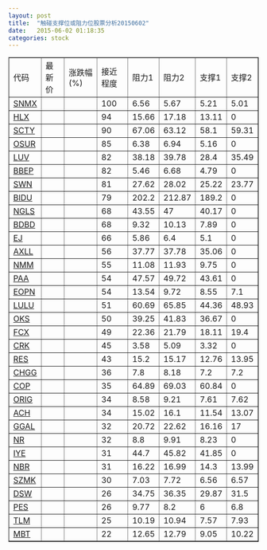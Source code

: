 ```yaml
---
layout: post
title:  "触碰支撑位或阻力位股票分析20150602"
date:   2015-06-02 01:18:35
categories: stock
---
```

<script type="text/javascript">
var stockList = []
stockList.push('gb_snmx');
stockList.push('gb_hlx');
stockList.push('gb_scty');
stockList.push('gb_osur');
stockList.push('gb_luv');
stockList.push('gb_bbep');
stockList.push('gb_swn');
stockList.push('gb_bidu');
stockList.push('gb_ngls');
stockList.push('gb_bdbd');
stockList.push('gb_ej');
stockList.push('gb_axll');
stockList.push('gb_nmm');
stockList.push('gb_paa');
stockList.push('gb_eopn');
stockList.push('gb_lulu');
stockList.push('gb_oks');
stockList.push('gb_fcx');
stockList.push('gb_crk');
stockList.push('gb_res');
stockList.push('gb_chgg');
stockList.push('gb_cop');
stockList.push('gb_orig');
stockList.push('gb_ach');
stockList.push('gb_ggal');
stockList.push('gb_nr');
stockList.push('gb_iye');
stockList.push('gb_nbr');
stockList.push('gb_szmk');
stockList.push('gb_dsw');
stockList.push('gb_pes');
stockList.push('gb_tlm');
stockList.push('gb_mbt');
</script>
<table border="1">
 <tr>
 <td>代码</td>
 <td>最新价</td>
 <td>涨跌幅(%)</td>
 <td>接近程度</td>
 <td>阻力1</td>
 <td>阻力2</td>
 <td>支撑1</td>
 <td>支撑2</td>
</tr>
  <tr id="snmx" class="red">
  <td><a href="http://stock.finance.sina.com.cn/usstock/quotes/SNMX.html" target="_blank">SNMX</a></td><td></td><td></td><td>100</td><td>6.56</td><td>5.67</td><td>5.21</td><td>5.01</td></tr>
  <tr id="hlx" class="red">
  <td><a href="http://stock.finance.sina.com.cn/usstock/quotes/HLX.html" target="_blank">HLX</a></td><td></td><td></td><td>94</td><td>15.66</td><td>17.18</td><td>13.11</td><td>0</td></tr>
  <tr id="scty" class="green">
  <td><a href="http://stock.finance.sina.com.cn/usstock/quotes/SCTY.html" target="_blank">SCTY</a></td><td></td><td></td><td>90</td><td>67.06</td><td>63.12</td><td>58.1</td><td>59.31</td></tr>
  <tr id="osur" class="red">
  <td><a href="http://stock.finance.sina.com.cn/usstock/quotes/OSUR.html" target="_blank">OSUR</a></td><td></td><td></td><td>85</td><td>6.38</td><td>6.94</td><td>5.16</td><td>0</td></tr>
  <tr id="luv" class="red">
  <td><a href="http://stock.finance.sina.com.cn/usstock/quotes/LUV.html" target="_blank">LUV</a></td><td></td><td></td><td>82</td><td>38.18</td><td>39.78</td><td>28.4</td><td>35.49</td></tr>
  <tr id="bbep" class="red">
  <td><a href="http://stock.finance.sina.com.cn/usstock/quotes/BBEP.html" target="_blank">BBEP</a></td><td></td><td></td><td>82</td><td>5.46</td><td>6.68</td><td>4.79</td><td>0</td></tr>
  <tr id="swn" class="green">
  <td><a href="http://stock.finance.sina.com.cn/usstock/quotes/SWN.html" target="_blank">SWN</a></td><td></td><td></td><td>81</td><td>27.62</td><td>28.02</td><td>25.22</td><td>23.77</td></tr>
  <tr id="bidu" class="red">
  <td><a href="http://stock.finance.sina.com.cn/usstock/quotes/BIDU.html" target="_blank">BIDU</a></td><td></td><td></td><td>79</td><td>202.2</td><td>212.87</td><td>189.2</td><td>0</td></tr>
  <tr id="ngls" class="red">
  <td><a href="http://stock.finance.sina.com.cn/usstock/quotes/NGLS.html" target="_blank">NGLS</a></td><td></td><td></td><td>68</td><td>43.55</td><td>47</td><td>40.17</td><td>0</td></tr>
  <tr id="bdbd" class="red">
  <td><a href="http://stock.finance.sina.com.cn/usstock/quotes/BDBD.html" target="_blank">BDBD</a></td><td></td><td></td><td>68</td><td>9.32</td><td>10.13</td><td>7.89</td><td>0</td></tr>
  <tr id="ej" class="red">
  <td><a href="http://stock.finance.sina.com.cn/usstock/quotes/EJ.html" target="_blank">EJ</a></td><td></td><td></td><td>66</td><td>5.86</td><td>6.4</td><td>5.1</td><td>0</td></tr>
  <tr id="axll" class="red">
  <td><a href="http://stock.finance.sina.com.cn/usstock/quotes/AXLL.html" target="_blank">AXLL</a></td><td></td><td></td><td>56</td><td>37.77</td><td>37.78</td><td>35.06</td><td>0</td></tr>
  <tr id="nmm" class="red">
  <td><a href="http://stock.finance.sina.com.cn/usstock/quotes/NMM.html" target="_blank">NMM</a></td><td></td><td></td><td>55</td><td>11.08</td><td>11.93</td><td>9.75</td><td>0</td></tr>
  <tr id="paa" class="red">
  <td><a href="http://stock.finance.sina.com.cn/usstock/quotes/PAA.html" target="_blank">PAA</a></td><td></td><td></td><td>54</td><td>47.57</td><td>49.72</td><td>43.61</td><td>0</td></tr>
  <tr id="eopn" class="green">
  <td><a href="http://stock.finance.sina.com.cn/usstock/quotes/EOPN.html" target="_blank">EOPN</a></td><td></td><td></td><td>54</td><td>13.54</td><td>9.72</td><td>8.55</td><td>7.1</td></tr>
  <tr id="lulu" class="red">
  <td><a href="http://stock.finance.sina.com.cn/usstock/quotes/LULU.html" target="_blank">LULU</a></td><td></td><td></td><td>51</td><td>60.69</td><td>65.85</td><td>44.36</td><td>48.93</td></tr>
  <tr id="oks" class="red">
  <td><a href="http://stock.finance.sina.com.cn/usstock/quotes/OKS.html" target="_blank">OKS</a></td><td></td><td></td><td>50</td><td>39.25</td><td>41.83</td><td>36.67</td><td>0</td></tr>
  <tr id="fcx" class="green">
  <td><a href="http://stock.finance.sina.com.cn/usstock/quotes/FCX.html" target="_blank">FCX</a></td><td></td><td></td><td>49</td><td>22.36</td><td>21.79</td><td>18.11</td><td>19.4</td></tr>
  <tr id="crk" class="red">
  <td><a href="http://stock.finance.sina.com.cn/usstock/quotes/CRK.html" target="_blank">CRK</a></td><td></td><td></td><td>45</td><td>3.58</td><td>5.09</td><td>3.32</td><td>0</td></tr>
  <tr id="res" class="green">
  <td><a href="http://stock.finance.sina.com.cn/usstock/quotes/RES.html" target="_blank">RES</a></td><td></td><td></td><td>43</td><td>15.2</td><td>15.17</td><td>12.76</td><td>13.95</td></tr>
  <tr id="chgg" class="red">
  <td><a href="http://stock.finance.sina.com.cn/usstock/quotes/CHGG.html" target="_blank">CHGG</a></td><td></td><td></td><td>36</td><td>7.8</td><td>8.18</td><td>7.2</td><td>7.2</td></tr>
  <tr id="cop" class="red">
  <td><a href="http://stock.finance.sina.com.cn/usstock/quotes/COP.html" target="_blank">COP</a></td><td></td><td></td><td>35</td><td>64.89</td><td>69.03</td><td>60.84</td><td>0</td></tr>
  <tr id="orig" class="green">
  <td><a href="http://stock.finance.sina.com.cn/usstock/quotes/ORIG.html" target="_blank">ORIG</a></td><td></td><td></td><td>34</td><td>8.58</td><td>9.21</td><td>7.61</td><td>7.62</td></tr>
  <tr id="ach" class="red">
  <td><a href="http://stock.finance.sina.com.cn/usstock/quotes/ACH.html" target="_blank">ACH</a></td><td></td><td></td><td>34</td><td>15.02</td><td>16.1</td><td>11.54</td><td>13.07</td></tr>
  <tr id="ggal" class="red">
  <td><a href="http://stock.finance.sina.com.cn/usstock/quotes/GGAL.html" target="_blank">GGAL</a></td><td></td><td></td><td>32</td><td>20.72</td><td>22.62</td><td>16.16</td><td>17</td></tr>
  <tr id="nr" class="red">
  <td><a href="http://stock.finance.sina.com.cn/usstock/quotes/NR.html" target="_blank">NR</a></td><td></td><td></td><td>32</td><td>8.8</td><td>9.91</td><td>8.23</td><td>0</td></tr>
  <tr id="iye" class="red">
  <td><a href="http://stock.finance.sina.com.cn/usstock/quotes/IYE.html" target="_blank">IYE</a></td><td></td><td></td><td>31</td><td>44.7</td><td>45.82</td><td>41.85</td><td>0</td></tr>
  <tr id="nbr" class="green">
  <td><a href="http://stock.finance.sina.com.cn/usstock/quotes/NBR.html" target="_blank">NBR</a></td><td></td><td></td><td>31</td><td>16.22</td><td>16.99</td><td>14.3</td><td>13.99</td></tr>
  <tr id="szmk" class="red">
  <td><a href="http://stock.finance.sina.com.cn/usstock/quotes/SZMK.html" target="_blank">SZMK</a></td><td></td><td></td><td>30</td><td>7.03</td><td>7.72</td><td>6.56</td><td>6.57</td></tr>
  <tr id="dsw" class="green">
  <td><a href="http://stock.finance.sina.com.cn/usstock/quotes/DSW.html" target="_blank">DSW</a></td><td></td><td></td><td>26</td><td>34.75</td><td>36.35</td><td>29.87</td><td>31.5</td></tr>
  <tr id="pes" class="green">
  <td><a href="http://stock.finance.sina.com.cn/usstock/quotes/PES.html" target="_blank">PES</a></td><td></td><td></td><td>26</td><td>9.77</td><td>8.2</td><td>6</td><td>6.8</td></tr>
  <tr id="tlm" class="green">
  <td><a href="http://stock.finance.sina.com.cn/usstock/quotes/TLM.html" target="_blank">TLM</a></td><td></td><td></td><td>25</td><td>10.19</td><td>10.94</td><td>7.57</td><td>7.93</td></tr>
  <tr id="mbt" class="green">
  <td><a href="http://stock.finance.sina.com.cn/usstock/quotes/MBT.html" target="_blank">MBT</a></td><td></td><td></td><td>22</td><td>12.65</td><td>12.79</td><td>9.05</td><td>10.22</td></tr>
</table>
